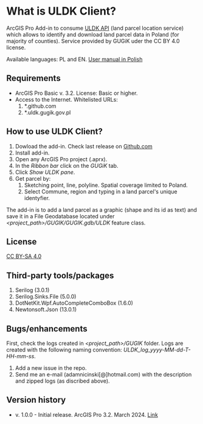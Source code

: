 # What is ULDK Client?

ArcGIS Pro Add-in to consume [ULDK API](https://uldk.gugik.gov.pl/?lang=en) (land parcel location service) which allows to identify and download land parcel data in Poland (for majority of counties). Service provided by GUGiK uder the CC BY 4.0 license.

Available languages: PL and EN.
[User manual in Polish](https://github.com/nita14/ULDK/blob/master/Docs/ULDK_instrukcja_obs%C5%82ugi.pdf)

## Requirements
- ArcGIS Pro Basic v. 3.2. License: Basic or higher.
- Access to the Internet. Whitelisted URLs:
  1. *.github.com
  2. *.uldk.gugik.gov.pl


## How to use ULDK Client?

1. Dowload the add-in. Check last release on [Github.com](https://github.com/nita14/ULDK)
2. Install add-in.
3. Open any ArcGIS Pro project (.aprx).
4. In the _Ribbon bar_ click on the _GUGiK_ tab.
5. Click _Show ULDK pane_.
6. Get parcel by:
   1. Sketching point, line, polyline. Spatial coverage limited to Poland.
   2. Select Commune, region and typing in a land parcel's unique identyfier.

The add-in is to add a land parcel as a graphic (shape and its id as text) and save it in a File Geodatabase located under _<project_path>/GUGIK/GUGIK.gdb/ULDK_ feature class.

## License
[CC BY-SA 4.0](https://creativecommons.org/licenses/by-sa/4.0/)

## Third-party tools/packages
1) Serilog (3.0.1)
2) Serilog.Sinks.File (5.0.0)
3) DotNetKit.Wpf.AutoCompleteComboBox (1.6.0)
4) Newtonsoft.Json (13.0.1)

## Bugs/enhancements
First, check the logs created in _<project_path>/GUGIK_ folder. Logs are created with the following naming convention: _ULDK_log_yyyy-MM-dd-T-HH-mm-ss_.

1) Add a new issue in the repo.
2) Send me an e-mail (adamnicinski[@]hotmail.com) with the description and zipped logs (as discribed above).

## Version history

- v. 1.0.0 - Initial release. ArcGIS Pro 3.2. March 2024. [Link](https://github.com/nita14/ULDK/releases/download/v1.0.0/ULDKClient.esriAddinX) 


